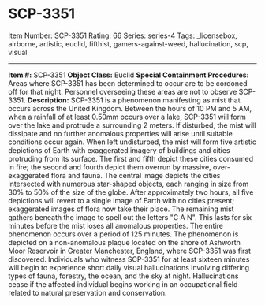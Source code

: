 # SCP-3351
Item Number: SCP-3351
Rating: 66
Series: series-4
Tags: _licensebox, airborne, artistic, euclid, fifthist, gamers-against-weed, hallucination, scp, visual

---

**Item #:** SCP-3351
**Object Class:** Euclid
**Special Containment Procedures:** Areas where SCP-3351 has been determined to occur are to be cordoned off for that night. Personnel overseeing these areas are not to observe SCP-3351.
**Description:** SCP-3351 is a phenomenon manifesting as mist that occurs across the United Kingdom. Between the hours of 10 PM and 5 AM, when a rainfall of at least 0.50mm occurs over a lake, SCP-3351 will form over the lake and protrude a surrounding 2 meters. If disturbed, the mist will dissipate and no further anomalous properties will arise until suitable conditions occur again.
When left undisturbed, the mist will form five artistic depictions of Earth with exaggerated imagery of buildings and cities protruding from its surface. The first and fifth depict these cities consumed in fire; the second and fourth depict them overrun by massive, over-exaggerated flora and fauna. The central image depicts the cities intersected with numerous star-shaped objects, each ranging in size from 30% to 50% of the size of the globe.
After approximately two hours, all five depictions will revert to a single image of Earth with no cities present; exaggerated images of flora now take their place. The remaining mist gathers beneath the image to spell out the letters "C A N". This lasts for six minutes before the mist loses all anomalous properties. The entire phenomenon occurs over a period of 125 minutes. The phenomenon is depicted on a non-anomalous plaque located on the shore of Ashworth Moor Reservoir in Greater Manchester, England, where SCP-3351 was first discovered.
Individuals who witness SCP-3351 for at least sixteen minutes will begin to experience short daily visual hallucinations involving differing types of fauna, forestry, the ocean, and the sky at night. Hallucinations cease if the affected individual begins working in an occupational field related to natural preservation and conservation.